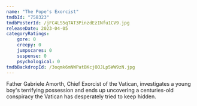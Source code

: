 ```yaml
---
name: "The Pope's Exorcist"
tmdbId: "758323"
tmdbPosterId: /jFC4LS5qTAT3PinzdEzINfu1CV9.jpg
releaseDate: 2023-04-05
categoryRatings:
    gore: 0
    creepy: 0
    jumpscares: 0
    suspense: 0
    psychological: 0
tmdbBackdropId: /3oqmk6mNWPatBKcjOOJLp5WW9zN.jpg
---
```

Father Gabriele Amorth, Chief Exorcist of the Vatican, investigates a young boy's terrifying possession and ends up uncovering a centuries-old conspiracy the Vatican has desperately tried to keep hidden.

